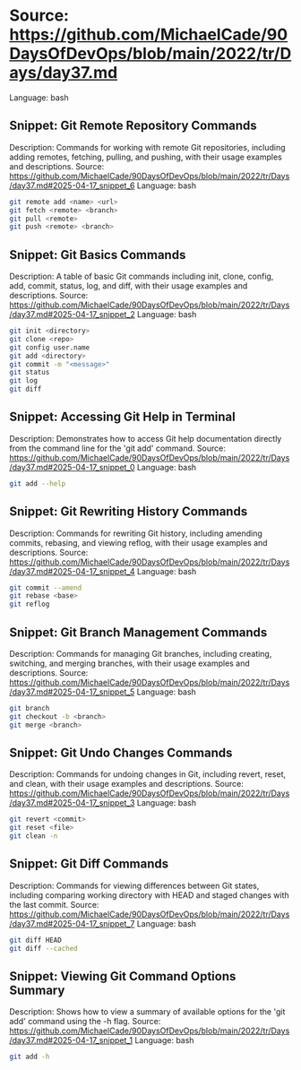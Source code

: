# Source: https://github.com/MichaelCade/90DaysOfDevOps/blob/main/2022/tr/Days/day37.md
Language: bash

## Snippet: Git Remote Repository Commands
Description: Commands for working with remote Git repositories, including adding remotes, fetching, pulling, and pushing, with their usage examples and descriptions.
Source: https://github.com/MichaelCade/90DaysOfDevOps/blob/main/2022/tr/Days/day37.md#2025-04-17_snippet_6
Language: bash

```bash
git remote add <name> <url>
git fetch <remote> <branch>
git pull <remote>
git push <remote> <branch>
```

## Snippet: Git Basics Commands
Description: A table of basic Git commands including init, clone, config, add, commit, status, log, and diff, with their usage examples and descriptions.
Source: https://github.com/MichaelCade/90DaysOfDevOps/blob/main/2022/tr/Days/day37.md#2025-04-17_snippet_2
Language: bash

```bash
git init <directory>
git clone <repo>
git config user.name
git add <directory>
git commit -m "<message>"
git status
git log
git diff
```

## Snippet: Accessing Git Help in Terminal
Description: Demonstrates how to access Git help documentation directly from the command line for the 'git add' command.
Source: https://github.com/MichaelCade/90DaysOfDevOps/blob/main/2022/tr/Days/day37.md#2025-04-17_snippet_0
Language: bash

```bash
git add --help
```

## Snippet: Git Rewriting History Commands
Description: Commands for rewriting Git history, including amending commits, rebasing, and viewing reflog, with their usage examples and descriptions.
Source: https://github.com/MichaelCade/90DaysOfDevOps/blob/main/2022/tr/Days/day37.md#2025-04-17_snippet_4
Language: bash

```bash
git commit --amend
git rebase <base>
git reflog
```

## Snippet: Git Branch Management Commands
Description: Commands for managing Git branches, including creating, switching, and merging branches, with their usage examples and descriptions.
Source: https://github.com/MichaelCade/90DaysOfDevOps/blob/main/2022/tr/Days/day37.md#2025-04-17_snippet_5
Language: bash

```bash
git branch
git checkout -b <branch>
git merge <branch>
```

## Snippet: Git Undo Changes Commands
Description: Commands for undoing changes in Git, including revert, reset, and clean, with their usage examples and descriptions.
Source: https://github.com/MichaelCade/90DaysOfDevOps/blob/main/2022/tr/Days/day37.md#2025-04-17_snippet_3
Language: bash

```bash
git revert <commit>
git reset <file>
git clean -n
```

## Snippet: Git Diff Commands
Description: Commands for viewing differences between Git states, including comparing working directory with HEAD and staged changes with the last commit.
Source: https://github.com/MichaelCade/90DaysOfDevOps/blob/main/2022/tr/Days/day37.md#2025-04-17_snippet_7
Language: bash

```bash
git diff HEAD
git diff --cached
```

## Snippet: Viewing Git Command Options Summary
Description: Shows how to view a summary of available options for the 'git add' command using the -h flag.
Source: https://github.com/MichaelCade/90DaysOfDevOps/blob/main/2022/tr/Days/day37.md#2025-04-17_snippet_1
Language: bash

```bash
git add -h
```